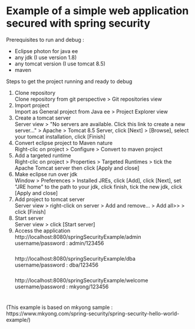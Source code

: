 <h1>Example of a simple web application secured with spring security</h1>

Prerequisites to run and debug :
- Eclipse photon for java ee
- any jdk (I use version 1.8)
- any tomcat version (I use tomcat 8.5)
- maven 

Steps to get the project running and ready to debug
<ol>
<li>
  Clone repository
  <div>Clone repository from git perspective > Git repositories view</div>
  </li>

<li>Import project
  <div>Import as General project from Java ee > Project Explorer view</div>
</li>

<li>Create a tomcat server
<div>Server view > "No servers are available. Click this link to create a new server..." > Apache > Tomcat 8.5 Server, click [Next] > [Browse], select your tomcat installation, click [Finish]</div>
</li>

<li>Convert eclipse project to Maven nature
<div>Right-clic on project > Configure > Convert to maven project</div>
</li>

<li>Add a targeted runtime
<div>Right-clic on project > Properties > Targeted Runtimes > tick the Apache Tomcat server then click [Apply and close]</div>
</li>

<li>Make eclipse run over jdk
<div>Window > Preferences > Installed JREs, click [Add], click [Next], set "JRE home" to the path to your jdk, click finish, tick the new jdk, click [Apply and close]</div>
</li>

<li>Add project to tomcat server
<div>Server view > right-click on server > Add and remove... > Add all>> > click [Finish]</div>
</li>

<li>Start server
<div>Server view > click [Start server]</div>
</li>

<li>Access the application
<div>http://localhost:8080/springSecurityExample/admin</div>
<div style="margin-bottom:8px;">username/password : admin/123456</div>
<div>&nbsp;</div>
<div>http://localhost:8080/springSecurityExample/dba</div>
<div style="margin-bottom:8px;">username/password : dba/123456</div>
<div>&nbsp;</div>
<div>http://localhost:8080/springSecurityExample/welcome</div>
<div style="margin-bottom:8px;">username/password :  mkyong/123456</div>
<div>&nbsp;</div>
</li>

</ol>
(This example is based on mkyong sample : https://www.mkyong.com/spring-security/spring-security-hello-world-example/)
